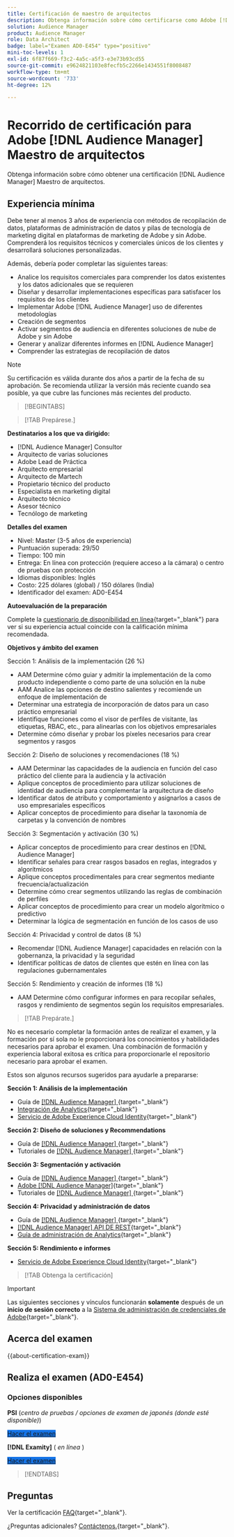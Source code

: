 ```yaml
---
title: Certificación de maestro de arquitectos
description: Obtenga información sobre cómo certificarse como Adobe [!DNL Audience Manager] Maestro de arquitectos.
solution: Audience Manager
product: Audience Manager
role: Data Architect
badge: label="Examen AD0-E454" type="positivo"
mini-toc-levels: 1
exl-id: 6f87f669-f3c2-4a5c-a5f3-e3e73b93cd55
source-git-commit: e9624821103e8fecfb5c2266e1434551f8008487
workflow-type: tm+mt
source-wordcount: '733'
ht-degree: 12%

---
```


# Recorrido de certificación para Adobe [!DNL Audience Manager] Maestro de arquitectos

Obtenga información sobre cómo obtener una certificación [!DNL Audience Manager] Maestro de arquitectos.

## Experiencia mínima

Debe tener al menos 3 años de experiencia con métodos de recopilación de datos, plataformas de administración de datos y pilas de tecnología de marketing digital en plataformas de marketing de Adobe y sin Adobe. Comprenderá los requisitos técnicos y comerciales únicos de los clientes y desarrollará soluciones personalizadas.

Además, debería poder completar las siguientes tareas:

* Analice los requisitos comerciales para comprender los datos existentes y los datos adicionales que se requieren
* Diseñar y desarrollar implementaciones específicas para satisfacer los requisitos de los clientes
* Implementar Adobe [!DNL Audience Manager] uso de diferentes metodologías
* Creación de segmentos
* Activar segmentos de audiencia en diferentes soluciones de nube de Adobe y sin Adobe
* Generar y analizar diferentes informes en [!DNL Audience Manager]
* Comprender las estrategias de recopilación de datos

>[!NOTE]
>
>Su certificación es válida durante dos años a partir de la fecha de su aprobación. Se recomienda utilizar la versión más reciente cuando sea posible, ya que cubre las funciones más recientes del producto.

>[!BEGINTABS]

>[!TAB Prepárese.]

**Destinatarios a los que va dirigido:**

* [!DNL Audience Manager] Consultor
* Arquitecto de varias soluciones
* Adobe Lead de Práctica
* Arquitecto empresarial
* Arquitecto de Martech
* Propietario técnico del producto
* Especialista en marketing digital
* Arquitecto técnico
* Asesor técnico
* Tecnólogo de marketing

**Detalles del examen**

* Nivel: Master (3-5 años de experiencia)
* Puntuación superada: 29/50
* Tiempo: 100 min
* Entrega: En línea con protección (requiere acceso a la cámara) o centro de pruebas con protección
* Idiomas disponibles: Inglés
* Costo: 225 dólares (global) / 150 dólares (India)
* Identificador del examen: AD0-E454

**Autoevaluación de la preparación**

Complete la [cuestionario de disponibilidad en línea](https://scorpion.caveon.com/launchpad/ad-q-e407-readiness-questionnaire-for-adobe-target-architect-master-exam-copy-b5z40t/ad-q-e454-readiness-questionnaire-for-adobe-audience-manager-architect-master){target="_blank"} para ver si su experiencia actual coincide con la calificación mínima recomendada.

**Objetivos y ámbito del examen**

Sección 1: Análisis de la implementación (26 %)

* AAM Determine cómo guiar y admitir la implementación de la como producto independiente o como parte de una solución en la nube
* AAM Analice las opciones de destino salientes y recomiende un enfoque de implementación de
* Determinar una estrategia de incorporación de datos para un caso práctico empresarial
* Identifique funciones como el visor de perfiles de visitante, las etiquetas, RBAC, etc., para alinearlas con los objetivos empresariales
* Determine cómo diseñar y probar los píxeles necesarios para crear segmentos y rasgos

Sección 2: Diseño de soluciones y recomendaciones (18 %)

* AAM Determinar las capacidades de la audiencia en función del caso práctico del cliente para la audiencia y la activación
* Aplique conceptos de procedimiento para utilizar soluciones de identidad de audiencia para complementar la arquitectura de diseño
* Identificar datos de atributo y comportamiento y asignarlos a casos de uso empresariales específicos
* Aplicar conceptos de procedimiento para diseñar la taxonomía de carpetas y la convención de nombres

Sección 3: Segmentación y activación (30 %)

* Aplicar conceptos de procedimiento para crear destinos en [!DNL Audience Manager]
* Identificar señales para crear rasgos basados en reglas, integrados y algorítmicos
* Aplique conceptos procedimentales para crear segmentos mediante frecuencia/actualización
* Determine cómo crear segmentos utilizando las reglas de combinación de perfiles
* Aplicar conceptos de procedimiento para crear un modelo algorítmico o predictivo
* Determinar la lógica de segmentación en función de los casos de uso

Sección 4: Privacidad y control de datos (8 %)

* Recomendar [!DNL Audience Manager] capacidades en relación con la gobernanza, la privacidad y la seguridad
* Identificar políticas de datos de clientes que estén en línea con las regulaciones gubernamentales

Sección 5: Rendimiento y creación de informes (18 %)

* AAM Determine cómo configurar informes en para recopilar señales, rasgos y rendimiento de segmentos según los requisitos empresariales.

>[!TAB Prepárate.]

No es necesario completar la formación antes de realizar el examen, y la formación por sí sola no le proporcionará los conocimientos y habilidades necesarios para aprobar el examen. Una combinación de formación y experiencia laboral exitosa es crítica para proporcionarle el repositorio necesario para aprobar el examen.

Estos son algunos recursos sugeridos para ayudarle a prepararse:

**Sección 1: Análisis de la implementación**

* Guía de [[!DNL Audience Manager] ](https://docs.adobe.com/content/help/es-ES/experience-cloud/user-guides/home.translate.html){target="_blank"}
* [Integración de Analytics](https://experienceleague.adobe.com/docs/analytics/integration/home.html?lang=es){target="_blank"}
* [Servicio de Adobe Experience Cloud Identity](https://experienceleague.adobe.com/docs/id-service/using/home.html?lang=es){target="_blank"}

**Sección 2: Diseño de soluciones y Recommendations**

* Guía de [[!DNL Audience Manager] ](https://docs.adobe.com/content/help/es-ES/experience-cloud/user-guides/home.translate.html){target="_blank"}
* Tutoriales de [[!DNL Audience Manager] ](https://docs.adobe.com/content/help/es-ES/experience-cloud/user-guides/home.translate.html){target="_blank"}

**Sección 3: Segmentación y activación**

* Guía de [[!DNL Audience Manager] ](https://docs.adobe.com/content/help/es-ES/experience-cloud/user-guides/home.translate.html){target="_blank"}
* [Adobe [!DNL Audience Manager]](https://experienceleaguecommunities.adobe.com/t5/adobe-audience-manager/ct-p/adobe-audience-manager-community?profile.language=es){target="_blank"}
* Tutoriales de [[!DNL Audience Manager] ](https://docs.adobe.com/content/help/es-ES/experience-cloud/user-guides/home.translate.html){target="_blank"}

**Sección 4: Privacidad y administración de datos**

* Guía de [[!DNL Audience Manager] ](https://docs.adobe.com/content/help/es-ES/experience-cloud/user-guides/home.translate.html){target="_blank"}
* [[!DNL Audience Manager] API DE REST](https://bank.demdex.com/portal/swagger/index.html#/Segments%20API){target="_blank"}
* [Guía de administración de Analytics](https://experienceleague.adobe.com/docs/analytics/admin/home.html?lang=es){target="_blank"}

**Sección 5: Rendimiento e informes**

* [Servicio de Adobe Experience Cloud Identity](https://experienceleague.adobe.com/docs/id-service/using/home.html?lang=es){target="_blank"}

>[!TAB Obtenga la certificación]

>[!IMPORTANT]
>
>Las siguientes secciones y vínculos funcionarán **solamente** después de un **inicio de sesión correcto** a la [Sistema de administración de credenciales de Adobe](https://www.certmetrics.com/adobe){target="_blank"}.



## Acerca del examen

{{about-certification-exam}}

## Realiza el examen (AD0-E454)

### Opciones disponibles

**PSI** (*centro de pruebas / opciones de examen de japonés (donde esté disponible)*)

<a href="https://www.certmetrics.com/adobe/candidate/psi_sso_adobe.aspx?redir=yes&amp;ec=AD0-E454" target="_blank" class="spectrum-Button spectrum-Button--fill spectrum-Button--accent spectrum-Button--sizeM is-margin-bottom-big-big at-element-click-tracking" style="background-color:#1473E6">

<span class="spectrum-Button-label has-no-wrap">
   Hacer el examen
</span>
</a>

**[!DNL Examity]** ( *en línea* )

<a href="https://www.certmetrics.com/adobe/candidate/examity_sso.aspx?eid=AD0-E454" target="_blank" class="spectrum-Button spectrum-Button--fill spectrum-Button--accent spectrum-Button--sizeM is-margin-bottom-big-big at-element-click-tracking" style="background-color:#1473E6">

<span class="spectrum-Button-label has-no-wrap">
   Hacer el examen
</span>
</a>

>[!ENDTABS]

## Preguntas

Ver la certificación [FAQ](https://experienceleague.adobe.com/docs/certification/certification/faq.html){target="_blank"}.

¿Preguntas adicionales? [Contáctenos.](mailto:certif@adobe.com){target="_blank"}.

